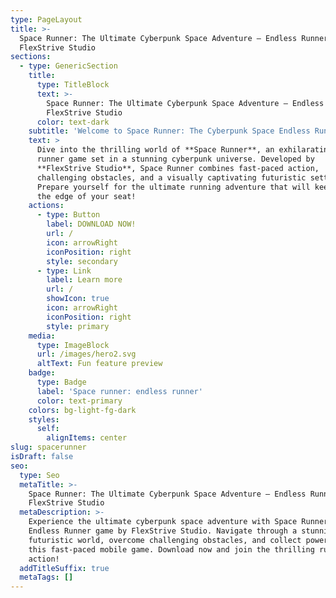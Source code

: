```yaml
---
type: PageLayout
title: >-
  Space Runner: The Ultimate Cyberpunk Space Adventure – Endless Runner by
  FlexStrive Studio
sections:
  - type: GenericSection
    title:
      type: TitleBlock
      text: >-
        Space Runner: The Ultimate Cyberpunk Space Adventure – Endless Runner by
        FlexStrive Studio
      color: text-dark
    subtitle: 'Welcome to Space Runner: The Cyberpunk Space Endless Runner Game'
    text: >
      Dive into the thrilling world of **Space Runner**, an exhilarating endless
      runner game set in a stunning cyberpunk universe. Developed by
      **FlexStrive Studio**, Space Runner combines fast-paced action,
      challenging obstacles, and a visually captivating futuristic setting.
      Prepare yourself for the ultimate running adventure that will keep you on
      the edge of your seat!
    actions:
      - type: Button
        label: DOWNLOAD NOW!
        url: /
        icon: arrowRight
        iconPosition: right
        style: secondary
      - type: Link
        label: Learn more
        url: /
        showIcon: true
        icon: arrowRight
        iconPosition: right
        style: primary
    media:
      type: ImageBlock
      url: /images/hero2.svg
      altText: Fun feature preview
    badge:
      type: Badge
      label: 'Space runner: endless runner'
      color: text-primary
    colors: bg-light-fg-dark
    styles:
      self:
        alignItems: center
slug: spacerunner
isDraft: false
seo:
  type: Seo
  metaTitle: >-
    Space Runner: The Ultimate Cyberpunk Space Adventure – Endless Runner by
    FlexStrive Studio
  metaDescription: >-
    Experience the ultimate cyberpunk space adventure with Space Runner  the
    Endless Runner game by FlexStrive Studio. Navigate through a stunning
    futuristic world, overcome challenging obstacles, and collect power-ups in
    this fast-paced mobile game. Download now and join the thrilling running
    action!
  addTitleSuffix: true
  metaTags: []
---
```

